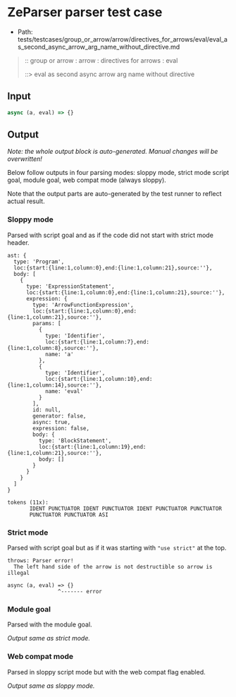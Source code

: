 # ZeParser parser test case

- Path: tests/testcases/group_or_arrow/arrow/directives_for_arrows/eval/eval_as_second_async_arrow_arg_name_without_directive.md

> :: group or arrow : arrow : directives for arrows : eval
>
> ::> eval as second async arrow arg name without directive

## Input

`````js
async (a, eval) => {}
`````

## Output

_Note: the whole output block is auto-generated. Manual changes will be overwritten!_

Below follow outputs in four parsing modes: sloppy mode, strict mode script goal, module goal, web compat mode (always sloppy).

Note that the output parts are auto-generated by the test runner to reflect actual result.

### Sloppy mode

Parsed with script goal and as if the code did not start with strict mode header.

`````
ast: {
  type: 'Program',
  loc:{start:{line:1,column:0},end:{line:1,column:21},source:''},
  body: [
    {
      type: 'ExpressionStatement',
      loc:{start:{line:1,column:0},end:{line:1,column:21},source:''},
      expression: {
        type: 'ArrowFunctionExpression',
        loc:{start:{line:1,column:0},end:{line:1,column:21},source:''},
        params: [
          {
            type: 'Identifier',
            loc:{start:{line:1,column:7},end:{line:1,column:8},source:''},
            name: 'a'
          },
          {
            type: 'Identifier',
            loc:{start:{line:1,column:10},end:{line:1,column:14},source:''},
            name: 'eval'
          }
        ],
        id: null,
        generator: false,
        async: true,
        expression: false,
        body: {
          type: 'BlockStatement',
          loc:{start:{line:1,column:19},end:{line:1,column:21},source:''},
          body: []
        }
      }
    }
  ]
}

tokens (11x):
       IDENT PUNCTUATOR IDENT PUNCTUATOR IDENT PUNCTUATOR PUNCTUATOR
       PUNCTUATOR PUNCTUATOR ASI
`````

### Strict mode

Parsed with script goal but as if it was starting with `"use strict"` at the top.

`````
throws: Parser error!
  The left hand side of the arrow is not destructible so arrow is illegal

async (a, eval) => {}
                ^------- error
`````


### Module goal

Parsed with the module goal.

_Output same as strict mode._

### Web compat mode

Parsed in sloppy script mode but with the web compat flag enabled.

_Output same as sloppy mode._
